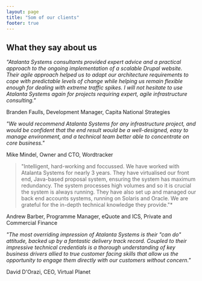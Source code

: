 ```yaml
---
layout: page
title: "Som of our clients"
footer: true
---
```



## What they say about us

*"Atalanta Systems consultants provided expert advice and a practical approach to the ongoing implementation of a scalable Drupal website. Their agile approach helped us to adapt our architecture requirements to cope with predictable levels of change while helping us remain flexible enough for dealing with extreme traffic spikes. I will not hesitate to use Atalanta Systems again for projects requiring expert, agile infrastructure consulting."*

Branden Faulls, Development Manager, Capita National Strategies



*"We would recommend Atalanta Systems for any infrastructure project, and would be confident that the end result would be a well-designed, easy to manage environment, and a technical team better able to concentrate on core business."*

Mike Mindel, Owner and CTO, Wordtracker



> "Intelligent, hard-working and foccussed. We have worked with Atalanta Systems for nearly 3 years. They have virtualised our front end, Java-based proposal system, ensuring the system has maximum redundancy. The system processes high volumes and so it is crucial the system is always running. They have also set up and managed our back end accounts systems, running on Solaris and Oracle. We are grateful for the in-depth technical knowledge they provide."*

Andrew Barber, Programme Manager, eQuote and ICS, Private and Commercial Finance



*"The most overriding impression of Atalanta Systems is their "can do" attitude, backed up by a fantastic delivery track record. Coupled to their impressive technical credentials is a thorough understanding of key business drivers allied to true customer facing skills that allow us the opportunity to engage them directly with our customers without concern."*

David D'Orazi, CEO, Virtual Planet

